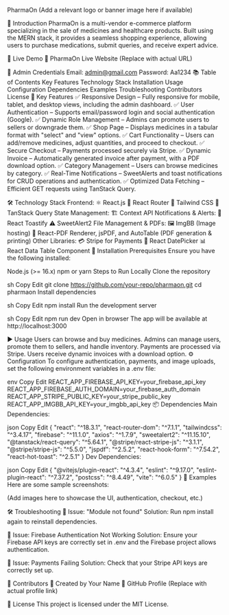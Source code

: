 PharmaOn
(Add a relevant logo or banner image here if available)

🚀 Introduction
PharmaOn is a multi-vendor e-commerce platform specializing in the sale of medicines and healthcare products. Built using the MERN stack, it provides a seamless shopping experience, allowing users to purchase medications, submit queries, and receive expert advice.

📌 Live Demo
🔗 PharmaOn Live Website (Replace with actual URL)

🔑 Admin Credentials
Email: admin@gmail.com
Password: Aa1234
📚 Table of Contents
Key Features
Technology Stack
Installation
Usage
Configuration
Dependencies
Examples
Troubleshooting
Contributors
License
🎯 Key Features
✅ Responsive Design – Fully responsive for mobile, tablet, and desktop views, including the admin dashboard.
✅ User Authentication – Supports email/password login and social authentication (Google).
✅ Dynamic Role Management – Admins can promote users to sellers or downgrade them.
✅ Shop Page – Displays medicines in a tabular format with "select" and "view" options.
✅ Cart Functionality – Users can add/remove medicines, adjust quantities, and proceed to checkout.
✅ Secure Checkout – Payments processed securely via Stripe.
✅ Dynamic Invoice – Automatically generated invoice after payment, with a PDF download option.
✅ Category Management – Users can browse medicines by category.
✅ Real-Time Notifications – SweetAlerts and toast notifications for CRUD operations and authentication.
✅ Optimized Data Fetching – Efficient GET requests using TanStack Query.

🛠 Technology Stack
Frontend:
⚛️ React.js
🚏 React Router
🎨 Tailwind CSS
🔄 TanStack Query
State Management:
🏗 Context API
Notifications & Alerts:
🚀 React Toastify
⚠️ SweetAlert2
File Management & PDFs:
🖼 ImgBB (Image hosting)
📄 React-PDF Renderer, jsPDF, and AutoTable (PDF generation & printing)
Other Libraries:
💳 Stripe for Payments
📆 React DatePicker
📊 React Data Table Component
🔧 Installation
Prerequisites
Ensure you have the following installed:

Node.js (>= 16.x)
npm or yarn
Steps to Run Locally
Clone the repository

sh
Copy
Edit
git clone https://github.com/your-repo/pharmaon.git
cd pharmaon
Install dependencies

sh
Copy
Edit
npm install
Run the development server

sh
Copy
Edit
npm run dev
Open in browser
The app will be available at http://localhost:3000

▶ Usage
Users can browse and buy medicines.
Admins can manage users, promote them to sellers, and handle inventory.
Payments are processed via Stripe.
Users receive dynamic invoices with a download option.
⚙ Configuration
To configure authentication, payments, and image uploads, set the following environment variables in a .env file:

env
Copy
Edit
REACT_APP_FIREBASE_API_KEY=your_firebase_api_key
REACT_APP_FIREBASE_AUTH_DOMAIN=your_firebase_auth_domain
REACT_APP_STRIPE_PUBLIC_KEY=your_stripe_public_key
REACT_APP_IMGBB_API_KEY=your_imgbb_api_key
📦 Dependencies
Main Dependencies:

json
Copy
Edit
{
  "react": "^18.3.1",
  "react-router-dom": "^7.1.1",
  "tailwindcss": "^3.4.17",
  "firebase": "^11.1.0",
  "axios": "^1.7.9",
  "sweetalert2": "^11.15.10",
  "@tanstack/react-query": "^5.64.1",
  "@stripe/react-stripe-js": "^3.1.1",
  "@stripe/stripe-js": "^5.5.0",
  "jspdf": "^2.5.2",
  "react-hook-form": "^7.54.2",
  "react-hot-toast": "^2.5.1"
}
Dev Dependencies:

json
Copy
Edit
{
  "@vitejs/plugin-react": "^4.3.4",
  "eslint": "^9.17.0",
  "eslint-plugin-react": "^7.37.2",
  "postcss": "^8.4.49",
  "vite": "^6.0.5"
}
📌 Examples
Here are some sample screenshots:

(Add images here to showcase the UI, authentication, checkout, etc.)

🛠 Troubleshooting
🔴 Issue: "Module not found"
Solution: Run npm install again to reinstall dependencies.

🔴 Issue: Firebase Authentication Not Working
Solution: Ensure your Firebase API keys are correctly set in .env and the Firebase project allows authentication.

🔴 Issue: Payments Failing
Solution: Check that your Stripe API keys are correctly set up.

👥 Contributors
🚀 Created by Your Name
🔗 GitHub Profile (Replace with actual profile link)

📜 License
This project is licensed under the MIT License.

